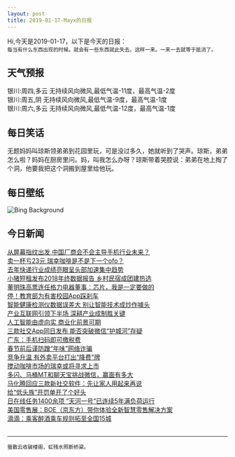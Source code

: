 ```yaml
---
layout: post
title: 2019-01-17-Mayx的日报
---
```


Hi,今天是2019-01-17，以下是今天的日报：<br><small>
每当有什么东西出现的时候。就会有一些东西就此失去。这样一来。一来一去就等于抵消了。</small><!--more-->
## 天气预报
银川:周四,多云 无持续风向微风,最低气温-11度，最高气温-2度<br>银川:周五,阴 无持续风向微风,最低气温-9度，最高气温-1度<br>银川:周六,多云 无持续风向微风,最低气温-12度，最高气温-1度
## 每日笑话
无题妈妈叫琼斯领弟弟到花园里玩，可是没过多久，她就听到了哭声。琼斯，弟弟怎么啦？妈妈在厨房里问。妈，叫我怎么办呀？琼斯带着哭腔说：弟弟在地上掏了个洞，他要我把这个洞搬到屋里给他玩。
## 每日壁纸
![Bing Background](https://cn.bing.com/az/hprichbg/rb/AthabascaCave_EN-US2095502368_1920x1080.jpg "Climbing the Athabasca Glacier in Jasper National Park, Alberta, Canada, as the aurora borealis glows (© Paul Zizka/Aurora Photos)")
## 今日新闻

[从屏幕指纹出发 中国厂商会不会主导手机行业未来？](http://it.people.com.cn/n1/2019/0117/c1009-30560429.html)   
[卖一杯亏23元 瑞幸咖啡是不是下一个ofo？](http://it.people.com.cn/n1/2019/0117/c1009-30560309.html)   
[去年快递行业成绩亮眼呈头部加速集中趋势](http://it.people.com.cn/n1/2019/0117/c1009-30560311.html)   
[小猪短租发布2018年终数据报告 乡村民宿成团建热选](http://it.people.com.cn/n1/2019/0117/c1009-30560465.html)   
[董明珠高票连任格力电器董事：芯片，我是一定要做的](http://it.people.com.cn/n1/2019/0117/c1009-30560501.html)   
[停！教育部为有害校园App踩刹车](http://it.people.com.cn/n1/2019/0117/c1009-30560166.html)   
[智能健康检测仪数据误差大 别让智能技术成炒作噱头](http://it.people.com.cn/n1/2019/0117/c1009-30560141.html)   
[产业互联网引领下半场 深耕产业成制胜关键](http://it.people.com.cn/n1/2019/0117/c1009-30560128.html)   
[人工智能由虚向实 商业化前景可期](http://it.people.com.cn/n1/2019/0117/c1009-30560101.html)   
[三款社交App同日发布 能否突破微信“护城河”存疑](http://it.people.com.cn/n1/2019/0117/c1009-30560105.html)   
[广东：手机扫码即可缴税费](http://it.people.com.cn/n1/2019/0117/c1009-30560111.html)   
[春节前后谨防蹭“年味”网络诈骗](http://it.people.com.cn/n1/2019/0117/c1009-30560114.html)   
[竞争升温 有外卖平台打出“降费”牌](http://it.people.com.cn/n1/2019/0117/c1009-30560121.html)   
[搅动咖啡市场的瑞幸或将寻求上市](http://it.people.com.cn/n1/2019/0117/c1009-30560037.html)   
[多闪、马桶MT和聊天宝挑战微信，赢面有多大](http://it.people.com.cn/n1/2019/0117/c1009-30560018.html)   
[马化腾回应三款新社交软件：先让家人用起来再说](http://it.people.com.cn/n1/2019/0117/c1009-30560015.html)   
[给“低头族”开罚单开了个好头](http://it.people.com.cn/n1/2019/0117/c1009-30560006.html)   
[日在线任务1400余项 “天河一号”已连续5年满负荷运行](http://it.people.com.cn/n1/2019/0116/c1009-30559877.html)   
[美国零售展：BOE（京东方）带你体验全新智慧零售解决方案](http://it.people.com.cn/n1/2019/0116/c1009-30559272.html)   
[滴滴：乘客醉酒乘车规则拓至全国15城](http://it.people.com.cn/n1/2019/0116/c1009-30555710.html)   
<br />

***

<small>蜃散云收破楼阁，虹残水照断桥粱。</small>
